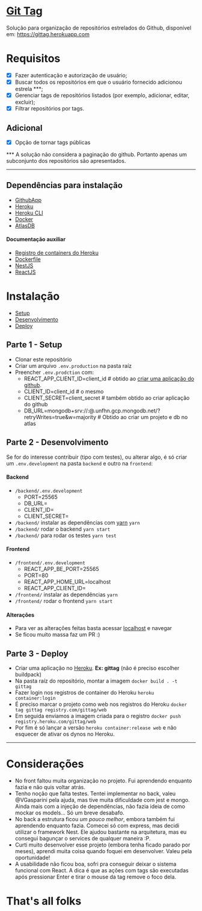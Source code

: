 # [Git Tag](https://gittag.herokuapp.com)
Solução para organização de repositórios estrelados do Github, disponível em: https://gittag.herokuapp.com

# Requisitos
- [x] Fazer autenticação e autorização de usuário;
- [x] Buscar todos os repositórios em que o usuário fornecido adicionou estrela ***;
- [x] Gerenciar tags de repositórios listados (por exemplo, adicionar, editar, excluir);
- [x] Filtrar repositórios por tags.
## Adicional
- [x] Opção de tornar tags públicas

*** A solução não considera a paginação do github. Portanto apenas um subconjunto dos repositórios são apresentados.

---

## Dependências para instalação
- [GithubApp](https://github.com/settings/applications/)
- [Heroku](herokuapp.com/) 
- [Heroku CLI](https://devcenter.heroku.com/articles/heroku-cli#download-and-install)
- [Docker](https://www.docker.com/) 
- [AtlasDB](https://www.mongodb.com/cloud/atlas)

#### Documentação auxiliar
- [Registro de containers do Heroku](https://devcenter.heroku.com/articles/container-registry-and-runtime)
- [Dockerfile](https://docs.docker.com/engine/reference/builder/)
- [NestJS](https://docs.nestjs.com/)
- [ReactJS](https://reactjs.org/docs/getting-started.html)

# Instalação
- [Setup](#parte-1---setup)
- [Desenvolvimento](#parte-2---desenvolvimento)
- [Deploy](#parte-3---deploy)

## Parte 1 - Setup
- Clonar este repositório
- Criar um arquivo `.env.production` na pasta raíz
- Preencher `.env.prodction` com:
  - REACT_APP_CLIENT_ID=client_id # obtido ao [criar uma aplicação do github](https://github.com/settings/applications/new).
  - CLIENT_ID=client_id # o mesmo 
  - CLIENT_SECRET=client_secret # também obtido ao criar aplicação do github
  - DB_URL=mongodb+srv://<username>:<password>@<project>.unfhn.gcp.mongodb.net/<dbname>?retryWrites=true&w=majority # Obtido ao criar um projeto e db no atlas

## Parte 2 - Desenvolvimento
Se for do interesse contribuir (tipo com testes), ou alterar algo, é só criar um `.env.development` na pasta `backend` e outro na `frontend`:

#### Backend
- `/backend/.env.development`
  - PORT=25565
  - DB_URL=
  - CLIENT_ID=
  - CLIENT_SECRET=
- `/backend/` instalar as dependências com [yarn](https://yarnpkg.com/)  `yarn`
- `/backend/` rodar o backend `yarn start`
- `/backend/` para rodar os testes `yarn test`

#### Frontend
- `/frontend/.env.development`
  - REACT_APP_BE_PORT=25565
  - PORT=80
  - REACT_APP_HOME_URL=localhost
  - REACT_APP_CLIENT_ID=
- `/frontend/` instalar as dependências `yarn`
- `/frontend/` rodar o frontend `yarn start`

#### Alterações
- Para ver as alterações feitas basta acessar [localhost](http://localhost) e navegar
- Se ficou muito massa faz um PR :)

## Parte 3 - Deploy
- Criar uma aplicação no [Heroku](herokuapp.com/). **Ex: gittag** (não é preciso escolher buildpack)
- Na pasta raíz do repositório, montar a imagem `docker build . -t gittag`
- Fazer login nos registros de container do Heroku `heroku container:login`
- É preciso marcar o projeto como web nos registros do Heroku `docker tag gittag registry.com/gittag/web`
- Em seguida enviamos a imagem criada para o registro `docker push registry.heroku.com/gittag/web`
- Por fim é só lançar a versão `heroku container:release web` e não esquecer de ativar os dynos no Heroku.

---

# Considerações
- No front faltou muita organização no projeto. Fui aprendendo enquanto fazia e não quis voltar atrás.
- Tenho noção que falta testes. Tentei implementar no back, valeu @VGasparini pela ajuda, mas tive muita dificuldade com jest e mongo. Ainda mais com a injeção de dependências, não fazia ideia de como mockar os models... Só um breve desabafo.
- No back a estrutura ficou *um pouco melhor*, embora também fui aprendendo enquanto fazia. Comecei só com express, mas decidi utilizar o framework Nest. Ele ajudou bastante na arquitetura, mas eu consegui bagunçar o services de qualquer maneira :P.
- Curti muito desenvolver esse projeto (embora tenha ficado parado por meses), aprendi muita coisa quando foquei em desenvolver. Valeu pela oportunidade!
- A usabilidade não ficou boa, sofri pra conseguir deixar o sistema funcional com React. A dica é que as ações com tags são executadas após pressionar Enter e tirar o mouse da tag remove o foco dela.

# That's all folks
